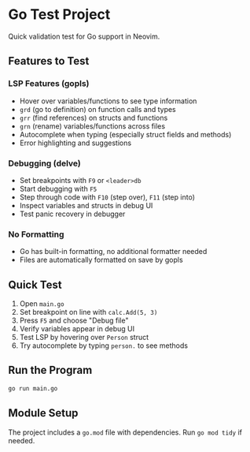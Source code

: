 # Go Test Project

Quick validation test for Go support in Neovim.

## Features to Test

### LSP Features (gopls)
- Hover over variables/functions to see type information
- `grd` (go to definition) on function calls and types
- `grr` (find references) on structs and functions
- `grn` (rename) variables/functions across files
- Autocomplete when typing (especially struct fields and methods)
- Error highlighting and suggestions

### Debugging (delve)
- Set breakpoints with `F9` or `<leader>db`
- Start debugging with `F5` 
- Step through code with `F10` (step over), `F11` (step into)
- Inspect variables and structs in debug UI
- Test panic recovery in debugger

### No Formatting
- Go has built-in formatting, no additional formatter needed
- Files are automatically formatted on save by gopls

## Quick Test
1. Open `main.go`
2. Set breakpoint on line with `calc.Add(5, 3)`
3. Press `F5` and choose "Debug file"
4. Verify variables appear in debug UI
5. Test LSP by hovering over `Person` struct
6. Try autocomplete by typing `person.` to see methods

## Run the Program
```bash
go run main.go
```

## Module Setup
The project includes a `go.mod` file with dependencies. Run `go mod tidy` if needed.